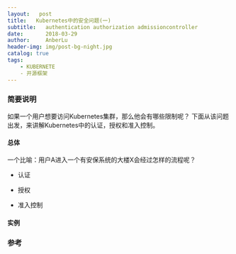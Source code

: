 ```yaml
---
layout:   post
title:   Kubernetes中的安全问题(一)
subtitle:   authentication authorization admissioncontroller
date:       2018-03-29
author:     AnberLu
header-img: img/post-bg-night.jpg
catalog: true
tags:
    - KUBERNETE
    - 开源框架
---
```


###  简要说明

如果一个用户想要访问Kubernetes集群，那么他会有哪些限制呢？
下面从该问题出发，来讲解Kubernetes中的认证，授权和准入控制。

#### 总体

一个比喻：用户A进入一个有安保系统的大楼X会经过怎样的流程呢？

- 认证
 

- 授权



- 准入控制



#### 实例







###  参考

